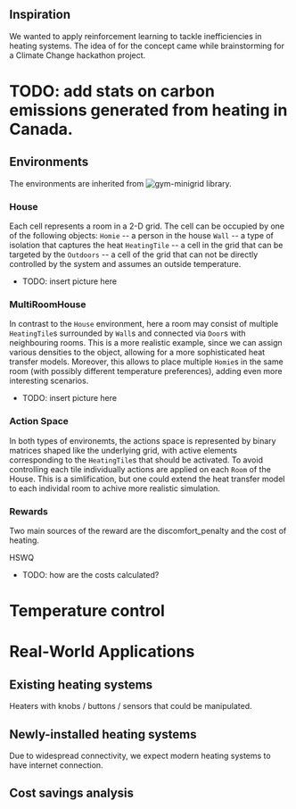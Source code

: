 ## Inspiration

We wanted to apply reinforcement learning to tackle inefficiencies in heating systems. The idea of for the concept came while brainstorming for a Climate Change hackathon project.
# TODO: add stats on carbon emissions generated from heating in Canada.

## Environments

The environments are inherited from ![gym-minigrid](https://github.com/maximecb/gym-minigrid) library.

### House
Each cell represents a room in a 2-D grid. The cell can be occupied by one of the following objects:
`Homie` -- a person in the house
`Wall` -- a type of isolation that captures the heat 
`HeatingTile` -- a cell in the grid that can be targeted by the 
`Outdoors` -- a cell of the grid that can not be directly controlled by the system and assumes an outside temperature.

- TODO: insert picture here

### MultiRoomHouse
In contrast to the `House` environment, here a room may consist of multiple `HeatingTile`s surrounded by `Wall`s and connected via `Door`s with neighbouring rooms. This is a more realistic example, since we can assign various densities to the object, allowing for a more sophisticated heat transfer models.
Moreover, this allows to place multiple `Homie`s in the same room (with possibly different temperature preferences), adding even more interesting scenarios. 

- TODO: insert picture here


### Action Space
In both types of environemts, the actions space is represented by binary matrices shaped like the underlying grid, with active elements corresponding to the `HeatingTile`s that should be activated. To avoid controlling each tile individually actions are applied on each `Room` of the House. This is a simlification, but one could extend the heat transfer model to each individal room to achive more realistic simulation.

### Rewards
Two main sources of the reward are the discomfort_penalty and the cost of heating.

HSWQ
- TODO: how are the costs calculated?


# Temperature control


# Real-World Applications


## Existing heating systems
Heaters with knobs / buttons / sensors that could be manipulated.


## Newly-installed heating systems
Due to widespread connectivity, we expect modern heating systems to have internet connection.

## Cost savings analysis
